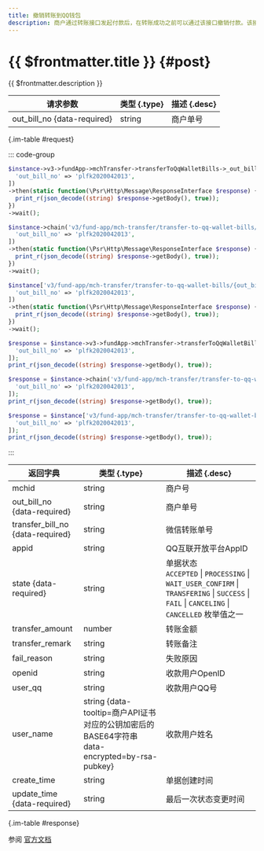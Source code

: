 ```yaml
---
title: 撤销转账到QQ钱包
description: 商户通过转账接口发起付款后，在转账成功之前可以通过该接口撤销付款。该接口返回成功仅表示撤销请求已受理，系统会异步处理退款等操作，最终以查询单据返回的状态为准。
---
```


# {{ $frontmatter.title }} {#post}

{{ $frontmatter.description }}

| 请求参数 | 类型 {.type} | 描述 {.desc}
| --- | --- | ---
| out_bill_no {data-required} | string | 商户单号

{.im-table #request}

::: code-group

```php [异步纯链式]
$instance->v3->fundApp->mchTransfer->transferToQqWalletBills->_out_bill_no_->cancel->postAsync([
  'out_bill_no' => 'plfk2020042013',
])
->then(static function(\Psr\Http\Message\ResponseInterface $response) {
  print_r(json_decode((string) $response->getBody(), true));
})
->wait();
```

```php [异步声明式]
$instance->chain('v3/fund-app/mch-transfer/transfer-to-qq-wallet-bills/{out_bill_no}/cancel')->postAsync([
  'out_bill_no' => 'plfk2020042013',
])
->then(static function(\Psr\Http\Message\ResponseInterface $response) {
  print_r(json_decode((string) $response->getBody(), true));
})
->wait();
```

```php [异步属性式]
$instance['v3/fund-app/mch-transfer/transfer-to-qq-wallet-bills/{out_bill_no}/cancel']->postAsync([
  'out_bill_no' => 'plfk2020042013',
])
->then(static function(\Psr\Http\Message\ResponseInterface $response) {
  print_r(json_decode((string) $response->getBody(), true));
})
->wait();
```

```php [同步纯链式]
$response = $instance->v3->fundApp->mchTransfer->transferToQqWalletBills->_out_bill_no_->cancel->post([
  'out_bill_no' => 'plfk2020042013',
]);
print_r(json_decode((string) $response->getBody(), true));
```

```php [同步声明式]
$response = $instance->chain('v3/fund-app/mch-transfer/transfer-to-qq-wallet-bills/{out_bill_no}/cancel')->post([
  'out_bill_no' => 'plfk2020042013',
]);
print_r(json_decode((string) $response->getBody(), true));
```

```php [同步属性式]
$response = $instance['v3/fund-app/mch-transfer/transfer-to-qq-wallet-bills/{out_bill_no}/cancel']->post([
  'out_bill_no' => 'plfk2020042013',
]);
print_r(json_decode((string) $response->getBody(), true));
```

:::

| 返回字典 | 类型 {.type} | 描述 {.desc}
| --- | --- | ---
| mchid | string | 商户号
| out_bill_no {data-required} | string | 商户单号
| transfer_bill_no {data-required} | string | 微信转账单号
| appid | string | QQ互联开放平台AppID
| state {data-required} | string | 单据状态<br/>`ACCEPTED` \| `PROCESSING` \| `WAIT_USER_CONFIRM` \| `TRANSFERING` \| `SUCCESS` \| `FAIL` \| `CANCELING` \| `CANCELLED` 枚举值之一
| transfer_amount | number | 转账金额
| transfer_remark | string | 转账备注
| fail_reason | string | 失败原因
| openid | string | 收款用户OpenID
| user_qq | string | 收款用户QQ号
| user_name | string {data-tooltip=商户API证书对应的公钥加密后的BASE64字符串 data-encrypted=by-rsa-pubkey} | 收款用户姓名
| create_time | string | 单据创建时间
| update_time {data-required} | string | 最后一次状态变更时间

{.im-table #response}

参阅 [官方文档](https://pay.weixin.qq.com/doc/v3/merchant/4014297396)
